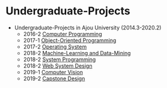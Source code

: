 Undergraduate-Projects
=============  
- Undergraduate-Projects in Ajou University (2014.3-2020.2)
  - 2016-2 [Computer Programming](https://github.com/wooilahn/Undergraduate-Projects/tree/master/2016-2_ComputerProgramming)
  - 2017-1 [Object-Oriented Programming](https://github.com/wooilahn/Undergraduate-Projects/tree/master/2017-1_ObjectOrientedProgramming)
  - 2017-2 [Operating System](https://github.com/wooilahn/Undergraduate-Projects/tree/master/2017-2_OperatingSystem)
  - 2018-2 [Machine-Learning and Data-Mining](https://github.com/wooilahn/Undergraduate-Projects/tree/master/2018-2_MLandDatamining)
  - 2018-2 [System Programming](https://github.com/wooilahn/Undergraduate-Projects/tree/master/2018-2_SystemProgramming)
  - 2018-2 [Web System Design](https://github.com/wooilahn/Undergraduate-Projects/tree/master/2018-2_WebSystemDesign)
  - 2019-1 [Computer Vision](https://github.com/wooilahn/Undergraduate-Projects/tree/master/2019-1_ComputerVision)
  - 2019-2 [Capstone Design](https://github.com/wooilahn/Undergraduate-Projects/tree/master/2019-2_CapstoneDesign)
